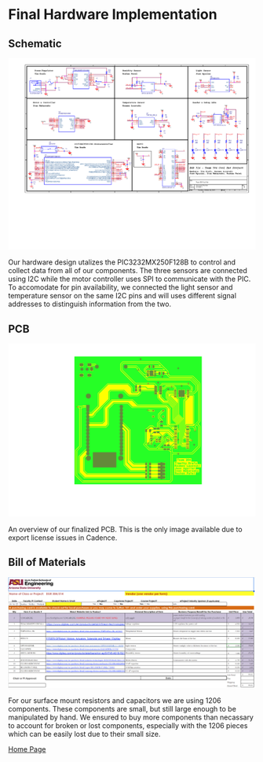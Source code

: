 # Final Hardware Implementation

## Schematic 
![Final Schematic](Images/team-design.png)


Our hardware design utalizes the PIC3232MX250F128B to control and collect data from all of our components. The three sensors are connected using I2C while the motor controller uses SPI to communicate with the PIC. To accomodate for pin availability, we connected the light sensor and temperature sensor on the same I2C pins and will uses different signal addresses to distinguish information from the two. 


## PCB
![Final PCB](Images/team-pcb.png)

An overview of our finalized PCB. This is the only image available due to export license issues in Cadence.


## Bill of Materials
![Image](Images/314_BOM.png)

For our surface mount resistors and capacitors we are using 1206 components. These components are small, but still large enough to be manipulated by hand. We ensured to buy more components than necassary to account for broken or lost components, especially with the 1206 pieces which can be easily lost due to their small size. 

[Home Page](index.md)
